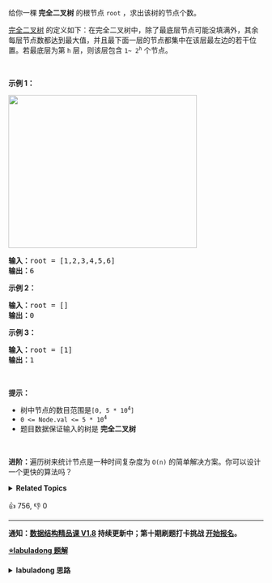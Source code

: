 <p>给你一棵<strong> 完全二叉树</strong> 的根节点 <code>root</code> ，求出该树的节点个数。</p>

<p><a href="https://baike.baidu.com/item/%E5%AE%8C%E5%85%A8%E4%BA%8C%E5%8F%89%E6%A0%91/7773232?fr=aladdin">完全二叉树</a> 的定义如下：在完全二叉树中，除了最底层节点可能没填满外，其余每层节点数都达到最大值，并且最下面一层的节点都集中在该层最左边的若干位置。若最底层为第 <code>h</code> 层，则该层包含 <code>1~ 2<sup>h</sup></code> 个节点。</p>

<p> </p>

<p><strong>示例 1：</strong></p>
<img alt="" src="https://assets.leetcode.com/uploads/2021/01/14/complete.jpg" style="width: 372px; height: 302px;" />
<pre>
<strong>输入：</strong>root = [1,2,3,4,5,6]
<strong>输出：</strong>6
</pre>

<p><strong>示例 2：</strong></p>

<pre>
<strong>输入：</strong>root = []
<strong>输出：</strong>0
</pre>

<p><strong>示例 3：</strong></p>

<pre>
<strong>输入：</strong>root = [1]
<strong>输出：</strong>1
</pre>

<p> </p>

<p><strong>提示：</strong></p>

<ul>
	<li>树中节点的数目范围是<code>[0, 5 * 10<sup>4</sup>]</code></li>
	<li><code>0 <= Node.val <= 5 * 10<sup>4</sup></code></li>
	<li>题目数据保证输入的树是 <strong>完全二叉树</strong></li>
</ul>

<p> </p>

<p><strong>进阶：</strong>遍历树来统计节点是一种时间复杂度为 <code>O(n)</code> 的简单解决方案。你可以设计一个更快的算法吗？</p>
<details><summary><strong>Related Topics</strong></summary>树 | 深度优先搜索 | 二分查找 | 二叉树</details><br>

<div>👍 756, 👎 0</div>

<div id="labuladong"><hr>

**通知：[数据结构精品课 V1.8](https://aep.h5.xeknow.com/s/1XJHEO) 持续更新中；第十期刷题打卡挑战 [开始报名](https://mp.weixin.qq.com/s/eUG2OOzY3k_ZTz-CFvtv5Q)。**



<p><strong><a href="https://labuladong.github.io/article?qno=222" target="_blank">⭐️labuladong 题解</a></strong></p>
<details><summary><strong>labuladong 思路</strong></summary>

## 基本思路

PS：这道题在[《算法小抄》](https://mp.weixin.qq.com/s/tUSovvogbR9StkPWb75fUw) 的第 243 页。

一棵完全二叉树的两棵子树，至少有一棵是满二叉树：

![](https://labuladong.github.io/algo/images/complete_tree/1.jpg)

计算满二叉树的节点个数不用一个个节点去数，可以直接通过树高算出来，这也是这道题提高效率的关键点。

**详细题解：[如何计算完全二叉树的节点数](https://labuladong.github.io/article/fname.html?fname=完全二叉树节点数)**

**标签：[二叉树](https://mp.weixin.qq.com/mp/appmsgalbum?__biz=MzAxODQxMDM0Mw==&action=getalbum&album_id=2121994699837177859)，[数据结构](https://mp.weixin.qq.com/mp/appmsgalbum?__biz=MzAxODQxMDM0Mw==&action=getalbum&album_id=1318892385270808576)**

## 解法代码

```java
class Solution {
    public int countNodes(TreeNode root) {
        TreeNode l = root, r = root;
        // 记录左、右子树的高度
        int hl = 0, hr = 0;
        while (l != null) {
            l = l.left;
            hl++;
        }
        while (r != null) {
            r = r.right;
            hr++;
        }
        // 如果左右子树的高度相同，则是一棵满二叉树
        if (hl == hr) {
            return (int) Math.pow(2, hl) - 1;
        }
        // 如果左右高度不同，则按照普通二叉树的逻辑计算
        return 1 + countNodes(root.left) + countNodes(root.right);
    }
}
```

</details>
</div>



